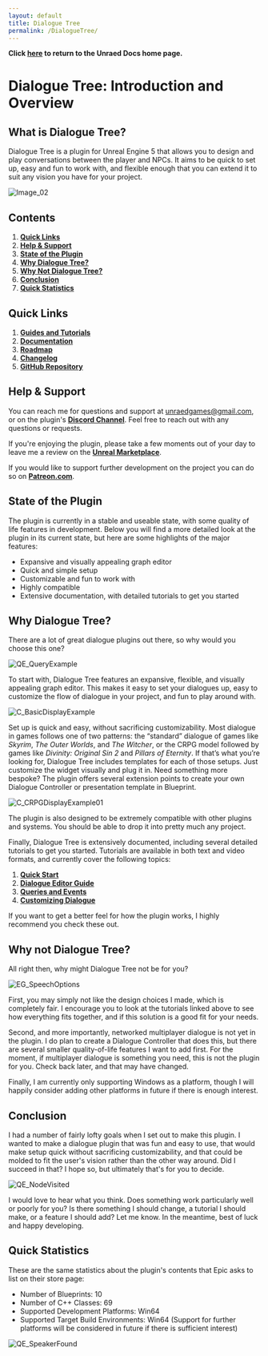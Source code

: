 ```yaml
---
layout: default
title: Dialogue Tree
permalink: /DialogueTree/
---
```

**Click [here](../index.markdown) to return to the Unraed Docs home page.** 

# Dialogue Tree: Introduction and Overview
## What is Dialogue Tree?
Dialogue Tree is a plugin for Unreal Engine 5 that allows you to design and play conversations between the player and NPCs. It aims to be quick to set up, easy and fun to work with, and flexible enough that you can extend it to suit any vision you have for your project.

![Image_02](Images/IntroImage02.png)

## Contents 
1. [**Quick Links**](DialogueTree.md#quick-links)
2. [**Help & Support**](DialogueTree.md#help-&-support)
3. [**State of the Plugin**](DialogueTree.md#state-of-the-plugin)
4. [**Why Dialogue Tree?**](DialogueTree.md#why-dialogue-tree)
5. [**Why Not Dialogue Tree?**](DialogueTree.md#why-not-dialogue-tree)
6. [**Conclusion**](DialogueTree.md#conclusion)
7. [**Quick Statistics**](DialogueTree.md#quick-statistics)

## Quick Links
1. [**Guides and Tutorials**](Tutorials/Contents.md)
2. [**Documentation**](Documentation/Contents.md)
3. [**Roadmap**](Roadmap.md)
4. [**Changelog**](Changelog.md)
5. [**GitHub Repository**](https://github.com/unraed/DialogueTree)

## Help & Support
You can reach me for questions and support at unraedgames@gmail.com, or on the plugin's [**Discord Channel**](https://discord.gg/mf7mGXbePB). Feel free to reach out with any questions or requests. 

If you're enjoying the plugin, please take a few moments out of your day to leave me a review on the [**Unreal Marketplace**](https://www.unrealengine.com/marketplace/en-US/product/dialogue-tree). 

If you would like to support further development on the project you can do so on [**Patreon.com**](https://www.patreon.com/UnraedGames). 

## State of the Plugin 
The plugin is currently in a stable and useable state, with some quality of life features in development. Below you will find a more detailed look at the plugin in its current state, but here are some highlights of the major features:

- Expansive and visually appealing graph editor 
- Quick and simple setup 
- Customizable and fun to work with
- Highly compatible
- Extensive documentation, with detailed tutorials to get you started 

## Why Dialogue Tree? 
There are a lot of great dialogue plugins out there, so why would you choose this one? 

![QE_QueryExample](Images/QE_QueryExample.png)

To start with, Dialogue Tree features an expansive, flexible, and visually appealing graph editor. This makes it easy to set your dialogues up, easy to customize the flow of dialogue in your project, and fun to play around with. 

![C_BasicDisplayExample](Images/C_BasicDisplayExample.png)

Set up is quick and easy, without sacrificing customizability. Most dialogue in games follows one of two patterns: the “standard” dialogue of games like *Skyrim*, *The Outer Worlds*, and *The Witcher*, or the CRPG model followed by games like *Divinity: Original Sin 2* and *Pillars of Eternity*. If that’s what you’re looking for, Dialogue Tree includes templates for each of those setups. Just customize the widget visually and plug it in. Need something more bespoke? The plugin offers several extension points to create your own Dialogue Controller or presentation template in Blueprint. 

![C_CRPGDisplayExample01](Images/C_CRPGDisplayExample01.png)

The plugin is also designed to be extremely compatible with other plugins and systems. You should be able to drop it into pretty much any project. 

Finally, Dialogue Tree is extensively documented, including several detailed tutorials to get you started. Tutorials are available in both text and video formats, and currently cover the following topics: 

1.	[**Quick Start**](Tutorials/QuickStart.md)
2.	[**Dialogue Editor Guide**](Tutorials/EditorGuide.md)
3.	[**Queries and Events**](Tutorials/QueriesAndEvents.md)
4.	[**Customizing Dialogue**](Tutorials/Customization.md) 

If you want to get a better feel for how the plugin works, I highly recommend you check these out. 

## Why not Dialogue Tree?
All right then, why might Dialogue Tree not be for you? 

![EG_SpeechOptions](Images/EG_SpeechOptions.png)

First, you may simply not like the design choices I made, which is completely fair. I encourage you to look at the tutorials linked above to see how everything fits together, and if this solution is a good fit for your needs. 

Second, and more importantly, networked multiplayer dialogue is not yet in the plugin. I do plan to create a Dialogue Controller that does this, but there are several smaller quality-of-life features I want to add first. For the moment, if multiplayer dialogue is something you need, this is not the plugin for you. Check back later, and that may have changed. 

Finally, I am currently only supporting Windows as a platform, though I will happily consider adding other platforms in future if there is enough interest. 

## Conclusion 
I had a number of fairly lofty goals when I set out to make this plugin. I wanted to make a dialogue plugin that was fun and easy to use, that would make setup quick without sacrificing customizability, and that could be molded to fit the user's vision rather than the other way around. Did I succeed in that? I hope so, but ultimately that's for you to decide.

![QE_NodeVisited](Images/QE_NodeVisited.png)

I would love to hear what you think. Does something work particularly well or poorly for you? Is there something I should change, a tutorial I should make, or a feature I should add? Let me know. In the meantime, best of luck and happy developing.

## Quick Statistics 
These are the same statistics about the plugin's contents that Epic asks to list on their store page: 

- Number of Blueprints: 10
- Number of C++ Classes: 69
- Supported Development Platforms: Win64
- Supported Target Build Environments: Win64
(Support for further platforms will be considered in future if there is sufficient interest)

![QE_SpeakerFound](Images/QE_SpeakerFound.png)